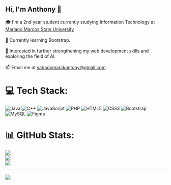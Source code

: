 ## Hi, I'm Anthony 👋
🎓 I'm a 2nd year student currently studying Information Technology at [Mariano Marcos State University](https://www.mmsu.edu.ph/)<br><br>🔧 Currently learning Bootstrap.<br><br>📘 Interested in further strengthening my web development skills and exploring the field of AI.<br><br>📫 Email me at sabadomarckantony@gmail.com


# 💻 Tech Stack:
![Java](https://img.shields.io/badge/java-%23ED8B00.svg?style=for-the-badge&logo=openjdk&logoColor=white) ![C++](https://img.shields.io/badge/c++-%2300599C.svg?style=for-the-badge&logo=c%2B%2B&logoColor=white) ![JavaScript](https://img.shields.io/badge/javascript-%23323330.svg?style=for-the-badge&logo=javascript&logoColor=%23F7DF1E) ![PHP](https://img.shields.io/badge/php-%23777BB4.svg?style=for-the-badge&logo=php&logoColor=white) ![HTML5](https://img.shields.io/badge/html5-%23E34F26.svg?style=for-the-badge&logo=html5&logoColor=white) ![CSS3](https://img.shields.io/badge/css3-%231572B6.svg?style=for-the-badge&logo=css3&logoColor=white) ![Bootstrap](https://img.shields.io/badge/bootstrap-%238511FA.svg?style=for-the-badge&logo=bootstrap&logoColor=white) ![MySQL](https://img.shields.io/badge/mysql-4479A1.svg?style=for-the-badge&logo=mysql&logoColor=white) ![Figma](https://img.shields.io/badge/figma-%23F24E1E.svg?style=for-the-badge&logo=figma&logoColor=white)
# 📊 GitHub Stats:
![](https://github-readme-stats.vercel.app/api?username=Anthony77-fool&theme=dark&hide_border=false&include_all_commits=false&count_private=false)<br/>
![](https://nirzak-streak-stats.vercel.app/?user=Anthony77-fool&theme=dark&hide_border=false)<br/>
![](https://github-readme-stats.vercel.app/api/top-langs/?username=Anthony77-fool&theme=dark&hide_border=false&include_all_commits=false&count_private=false&layout=compact)

---
[![](https://visitcount.itsvg.in/api?id=Anthony77-fool&icon=0&color=0)](https://visitcount.itsvg.in)

<!-- Proudly created with GPRM ( https://gprm.itsvg.in ) -->

<!--
**Anthony77-fool/Anthony77-fool** is a ✨ _special_ ✨ repository because its `README.md` (this file) appears on your GitHub profile.

Here are some ideas to get you started:

- 🔭 I’m currently working on ...
- 🌱 I’m currently learning ...
- 👯 I’m looking to collaborate on ...
- 🤔 I’m looking for help with ...
- 💬 Ask me about ...
- 📫 How to reach me: ...
- 😄 Pronouns: ...
- ⚡ Fun fact: ...
-->
